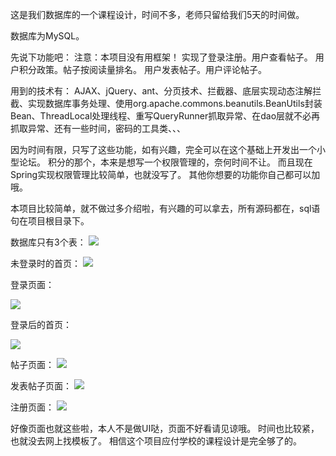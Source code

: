 ﻿这是我们数据库的一个课程设计，时间不多，老师只留给我们5天的时间做。

数据库为MySQL。

先说下功能吧：
注意：本项目没有用框架！
实现了登录注册。用户查看帖子。
用户积分政策。帖子按阅读量排名。
用户发表帖子。用户评论帖子。

用到的技术有：
AJAX、jQuery、ant、分页技术、拦截器、底层实现动态注解拦截、实现数据库事务处理、使用org.apache.commons.beanutils.BeanUtils封装Bean、ThreadLocal处理线程、重写QueryRunner抓取异常、在dao层就不必再抓取异常、还有一些时间，密码的工具类、、、

因为时间有限，只写了这些功能，如有兴趣，完全可以在这个基础上开发出一个小型论坛。
积分的那个，本来是想写一个权限管理的，奈何时间不让。
而且现在Spring实现权限管理比较简单，也就没写了。
其他你想要的功能你自己都可以加哦。

本项目比较简单，就不做过多介绍啦，有兴趣的可以拿去，所有源码都在，sql语句在项目根目录下。

数据库只有3个表：
![](http://img.blog.csdn.net/20170107204746740?watermark/2/text/aHR0cDovL2Jsb2cuY3Nkbi5uZXQvcXFfMjY1MjUyMTU=/font/5a6L5L2T/fontsize/400/fill/I0JBQkFCMA==/dissolve/70/gravity/SouthEast)


未登录时的首页：
![](http://img.blog.csdn.net/20170107204824788?watermark/2/text/aHR0cDovL2Jsb2cuY3Nkbi5uZXQvcXFfMjY1MjUyMTU=/font/5a6L5L2T/fontsize/400/fill/I0JBQkFCMA==/dissolve/70/gravity/SouthEast)

登录页面：

![](http://img.blog.csdn.net/20170107204857210?watermark/2/text/aHR0cDovL2Jsb2cuY3Nkbi5uZXQvcXFfMjY1MjUyMTU=/font/5a6L5L2T/fontsize/400/fill/I0JBQkFCMA==/dissolve/70/gravity/SouthEast)

登录后的首页：

![](http://img.blog.csdn.net/20170107204927290?watermark/2/text/aHR0cDovL2Jsb2cuY3Nkbi5uZXQvcXFfMjY1MjUyMTU=/font/5a6L5L2T/fontsize/400/fill/I0JBQkFCMA==/dissolve/70/gravity/SouthEast)

帖子页面：
![](http://img.blog.csdn.net/20170107205110930?watermark/2/text/aHR0cDovL2Jsb2cuY3Nkbi5uZXQvcXFfMjY1MjUyMTU=/font/5a6L5L2T/fontsize/400/fill/I0JBQkFCMA==/dissolve/70/gravity/SouthEast)

发表帖子页面：
![](http://img.blog.csdn.net/20170107205142446?watermark/2/text/aHR0cDovL2Jsb2cuY3Nkbi5uZXQvcXFfMjY1MjUyMTU=/font/5a6L5L2T/fontsize/400/fill/I0JBQkFCMA==/dissolve/70/gravity/SouthEast)

注册页面：
![](http://img.blog.csdn.net/20170107205206603?watermark/2/text/aHR0cDovL2Jsb2cuY3Nkbi5uZXQvcXFfMjY1MjUyMTU=/font/5a6L5L2T/fontsize/400/fill/I0JBQkFCMA==/dissolve/70/gravity/SouthEast)


好像页面也就这些啦，本人不是做UI哒，页面不好看请见谅哦。
时间也比较紧，也就没去网上找模板了。
相信这个项目应付学校的课程设计是完全够了的。